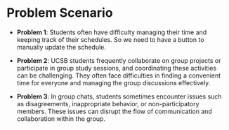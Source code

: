 # Problem Scenario

 - **Problem 1**: Students often have difficulty managing their time and keeping track of their schedules. So we need to have a button to manually update the schedule.

 - **Problem 2**: UCSB students frequently collaborate on group projects or participate in group study sessions, and coordinating these activities can be challenging. They often face difficulties in finding a convenient time for everyone and managing the group discussions effectively.

 - **Problem 3**: In group chats, students sometimes encounter issues such as disagreements, inappropriate behavior, or non-participatory members. These issues can disrupt the flow of communication and collaboration within the group.
